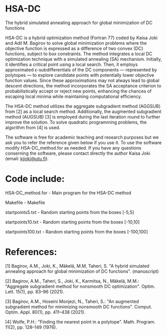 # HSA-DC
The hybrid simulated annealing approach for global minimization of DC functions

HSA-DC is a hybrid optimization method (Fortran 77) coded by Kaisa Joki and Adil M. Bagirov to solve global minimization problems where the objective function is expressed as a difference of two convex (DC) functions, subject to box constraints. The method integrates a local DC optimization technique with a simulated annealing (SA) mechanism. Initially, it identifies a critical point using a local search. Then, it employs approximated $\epsilon$-subdifferentials of the DC components — represented by polytopes — to explore candidate points with potentially lower objective function values. Since these approximations may not always lead to global descent directions, the method incorporates the SA acceptance criterion to probabilistically accept or reject new points, enhancing the chances of escaping local minima while maintaining computational efficiency.

The HSA-DC method utilizes the aggregate subgradient method (AGGSUB) from [2] as a local search method. Additionally, the augmented subgradient method (AUGSUB) [3] is employed during the last iteration round to further improve the solution. To solve quadratic programming problems, the algorithm from [4] is used.

The software is free for academic teaching and research purposes but we ask you to refer the reference given below if you use it. To use the software modify HSA-DC_method.for as needed. If you have any questions conserning the software, please contact directly the author Kaisa Joki (email: kjjoki@utu.fi).

# Code include:                                                                     
         
   HSA-DC_method.for    - Main program for the HSA-DC method           
                                                                                              
   Makefile             - Makefile       

   startpoints5.txt     - Random starting points from the boxes [-5,5]
   
   startpoints10.txt    - Random starting points from the boxes [-10,10]
   
   startpoints100.txt   - Random starting points from the boxes [-100,100]
   
   
# References:                                                                        
                                                                                              
[1] Bagirov, A.M., Joki, K., Mäkelä, M.M, Taheri, S. "A hybrid simulated annealing approach for global minimization of DC functions". (manuscript)

[2] Bagirov, A.M., Taheri, S., Joki, K., Karmitsa, N., Mäkelä, M.M.: "Aggregate subgradient method for nonsmooth DC optimization". Optim. Lett. 15(1), pp. 83–96 (2021).                                                   

[3] Bagirov, A.M., Hoseini Monjezi, N., Taheri, S.: "An augmented subgradient method for minimizing nonsmooth DC functions". Comput. Optim. Appl. 80(1), pp. 411–438 (2021).                                               

[4] Wolfe, P.H.: "Finding the nearest point in a polytope". Math. Program. 11(2), pp. 128–149 (1976). 
